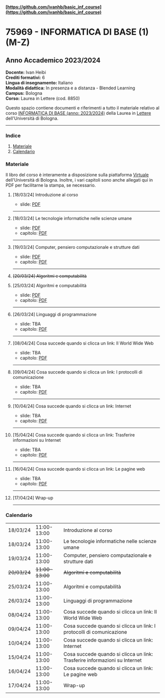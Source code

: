 #### [https://github.com/ivanhb/basic_inf_course](https://github.com/ivanhb/basic_inf_course)
# 75969 - INFORMATICA DI BASE (1) (M-Z)
## Anno Accademico 2023/2024

**Docente:** Ivan Heibi  
**Crediti formativi:** 6  
**Lingua di insegnamento:** Italiano  
**Modalità didattica:** In presenza e a distanza - Blended Learning  
**Campus:** Bologna  
**Corso:** Laurea in Lettere (cod. 8850)  

Questo spazio contiene documenti e riferimenti a tutto il materiale relativo al corso [INFORMATICA DI BASE (anno: 2023/2024)](https://www.unibo.it/it/studiare/dottorati-master-specializzazioni-e-altra-formazione/insegnamenti/insegnamento/2023/464222) della Laurea in [Lettere](https://corsi.unibo.it/laurea/lettere) dell'Università di Bologna.

---

### Indice

1. [Materiale](#materiale)
2. [Calendario](#calendario)

### Materiale

Il libro del corso è interamente a disposizione sulla piattaforma [Virtuale](https://virtuale.unibo.it) dell'Università di Bologna. Inoltre, i vari capitoli sono anche allegati qui in PDF per facilitarne la stampa, se necessario.

1. [18/03/24] Introduzione al corso
   * slide: [PDF](slides/00_introduzione.pdf)
   <hr />

2. [18/03/24] Le tecnologie informatiche nelle scienze umane
   * slide: [PDF](slides/01_hum_tech.pdf)
   * capitolo: [PDF](https://basic-inf.github.io/2023-2024/chapters/09.pdf)
    <hr />

3. [19/03/24] Computer, pensiero computazionale e strutture dati
   * slide: [PDF](slides/02_comp_intro.pdf)
   * capitolo: [PDF](https://basic-inf.github.io/2023-2024/chapters/01.pdf)
   <hr />

4. ~~\[20/03/24\] Algoritmi e computabilità~~

4. [25/03/24] Algoritmi e computabilità
   * slide: [PDF](slides/03_algorithms.pdf)
   * capitolo: [PDF](https://basic-inf.github.io/2023-2024/chapters/02.pdf)
   <hr />

5. [26/03/24] Linguaggi di programmazione
   * slide: TBA
   * capitolo: [PDF](https://basic-inf.github.io/2023-2024/chapters/03.pdf)
   <hr />

6. [08/04/24] Cosa succede quando si clicca un link: Il World Wide Web
   * slide: TBA
   * capitolo: [PDF](https://basic-inf.github.io/2023-2024/chapters/04.pdf)
   <hr />

7. [09/04/24] Cosa succede quando si clicca un link: I protocolli di comunicazione
   * slide: TBA
   * capitolo: [PDF](https://basic-inf.github.io/2023-2024/chapters/05.pdf)
   <hr />

8. [10/04/24] Cosa succede quando si clicca un link: Internet
   * slide: TBA
   * capitolo: [PDF](https://basic-inf.github.io/2023-2024/chapters/06.pdf)
   <hr />

9. [15/04/24] Cosa succede quando si clicca un link: Trasferire informazioni su Internet
   * slide: TBA
   * capitolo: [PDF](https://basic-inf.github.io/2023-2024/chapters/07.pdf)
   <hr />

10. [16/04/24] Cosa succede quando si clicca un link: Le pagine web
    * slide: TBA
    * capitolo: [PDF](https://basic-inf.github.io/2023-2024/chapters/08.pdf)
    <hr />

11. [17/04/24] Wrap-up
    <hr />


### Calendario

<table>
  <tr><td>18/03/24</td><td>11:00-13:00</td><td>Introduzione al corso</td></tr>
  <tr><td>18/03/24</td><td>11:00-13:00</td><td>Le tecnologie informatiche nelle scienze umane</td></tr>
  <tr><td>19/03/24</td><td>11:00-13:00</td><td>Computer, pensiero computazionale e strutture dati</td></tr>
  <tr><td><del>20/03/24</del></td><td><del>11:00-13:00</del></td><td><del>Algoritmi e computabilità</del></td></tr>
  <tr><td>25/03/24</td><td>11:00-13:00</td><td>Algoritmi e computabilità</td></tr>
  <tr><td>26/03/24</td><td>11:00-13:00</td><td>Linguaggi di programmazione</td></tr>
  <tr><td>08/04/24</td><td>11:00-13:00</td><td>Cosa succede quando si clicca un link: Il World Wide Web</td></tr>
  <tr><td>09/04/24</td><td>11:00-13:00</td><td>Cosa succede quando si clicca un link: I protocolli di comunicazione</td></tr>
  <tr><td>10/04/24</td><td>11:00-13:00</td><td>Cosa succede quando si clicca un link: Internet</td></tr>
  <tr><td>15/04/24</td><td>11:00-13:00</td><td>Cosa succede quando si clicca un link: Trasferire informazioni su Internet</td></tr>
  <tr><td>16/04/24</td><td>11:00-13:00</td><td>Cosa succede quando si clicca un link: Le pagine web</td></tr>
  <tr><td>17/04/24</td><td>11:00-13:00</td><td>Wrap-up</td></tr>
</table>
